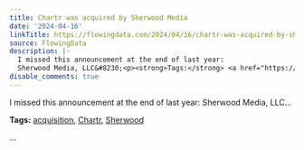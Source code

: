 ```yaml
---
title: Chartr was acquired by Sherwood Media
date: '2024-04-16'
linkTitle: https://flowingdata.com/2024/04/16/chartr-was-acquired-by-sherwood-media/
source: FlowingData
description: |-
  I missed this announcement at the end of last year:
  Sherwood Media, LLC&#8230;<p><strong>Tags:</strong> <a href="https://flowingdata.com/tag/acquisition/" rel="tag">acquisition</a>, <a href="https://flowingdata.com/tag/chartr/" rel="tag">Chartr</a>, <a href="https://flowingdata.com/tag/sherwood/" rel="tag">Sherwood</a></p> ...
disable_comments: true
---
```

I missed this announcement at the end of last year:
Sherwood Media, LLC&#8230;<p><strong>Tags:</strong> <a href="https://flowingdata.com/tag/acquisition/" rel="tag">acquisition</a>, <a href="https://flowingdata.com/tag/chartr/" rel="tag">Chartr</a>, <a href="https://flowingdata.com/tag/sherwood/" rel="tag">Sherwood</a></p> ...